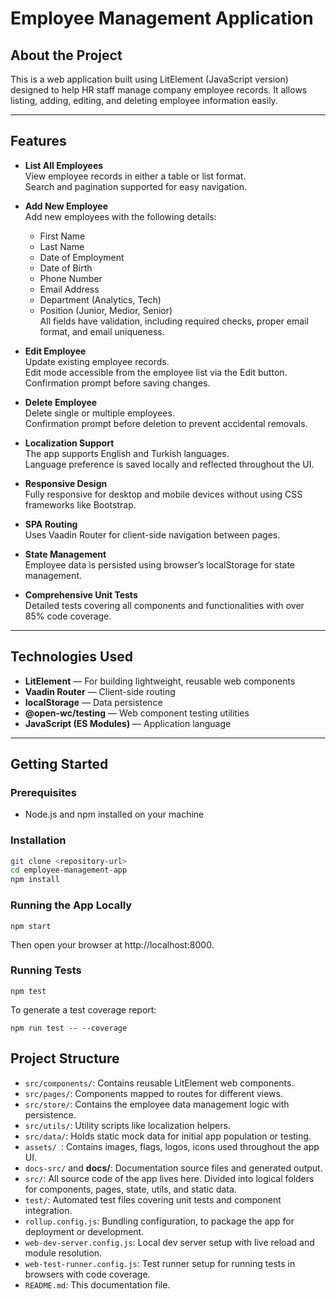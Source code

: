 # Employee Management Application

## About the Project

This is a web application built using LitElement (JavaScript version) designed to help HR staff manage company employee records. It allows listing, adding, editing, and deleting employee information easily.

---

## Features

- **List All Employees**  
  View employee records in either a table or list format.  
  Search and pagination supported for easy navigation.

- **Add New Employee**  
  Add new employees with the following details:  
  * First Name  
  * Last Name  
  * Date of Employment  
  * Date of Birth  
  * Phone Number  
  * Email Address  
  * Department (Analytics, Tech)  
  * Position (Junior, Medior, Senior)  
  All fields have validation, including required checks, proper email format, and email uniqueness.

- **Edit Employee**  
  Update existing employee records.  
  Edit mode accessible from the employee list via the Edit button.  
  Confirmation prompt before saving changes.

- **Delete Employee**  
  Delete single or multiple employees.  
  Confirmation prompt before deletion to prevent accidental removals.

- **Localization Support**  
  The app supports English and Turkish languages.  
  Language preference is saved locally and reflected throughout the UI.

- **Responsive Design**  
  Fully responsive for desktop and mobile devices without using CSS frameworks like Bootstrap.

- **SPA Routing**  
  Uses Vaadin Router for client-side navigation between pages.

- **State Management**  
  Employee data is persisted using browser’s localStorage for state management.

- **Comprehensive Unit Tests**  
  Detailed tests covering all components and functionalities with over 85% code coverage.

---

## Technologies Used

- **LitElement** — For building lightweight, reusable web components  
- **Vaadin Router** — Client-side routing  
- **localStorage** — Data persistence  
- **@open-wc/testing** — Web component testing utilities  
- **JavaScript (ES Modules)** — Application language

---

## Getting Started

### Prerequisites

- Node.js and npm installed on your machine

### Installation

```bash
git clone <repository-url>
cd employee-management-app
npm install
```
### Running the App Locally
```
npm start
```
Then open your browser at http://localhost:8000.

### Running Tests
```
npm test
```

To generate a test coverage report:
```
npm run test -- --coverage
```
## Project Structure
- `src/components/`: Contains reusable LitElement web components.
- `src/pages/`: Components mapped to routes for different views.
- `src/store/`: Contains the employee data management logic with persistence.
- `src/utils/`: Utility scripts like localization helpers.
- `src/data/`: Holds static mock data for initial app population or testing.
- `assets/ `: Contains images, flags, logos, icons used throughout the app UI.
- `docs-src/` and **docs/**: Documentation source files and generated output.
- `src/`: All source code of the app lives here. Divided into logical folders for components, pages, state, utils, and static data.
- `test/`: Automated test files covering unit tests and component integration.
- `rollup.config.js`: Bundling configuration, to package the app for deployment or development.
- `web-dev-server.config.js`: Local dev server setup with live reload and module resolution.
- `web-test-runner.config.js`: Test runner setup for running tests in browsers with code coverage.
- `README.md`: This documentation file.

